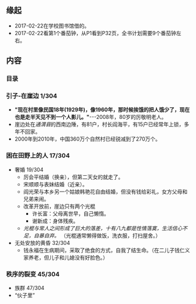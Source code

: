 ##  缘起
+ 2017-02-22在学校图书馆借的。
+ 2017-02-22看第1个番茄钟，从P1看到P32页，全书计划需要9个番茄钟左右。

##  内容
###  目录
###  引子-在崖边 1/304
+ **"现在村里像民国18年(1929年)，像1960年，那时候挨饿的把人饿少了，现在也是走半天见不到一个人影儿。"**---2008年，80岁的厉敬明老人。
+ 崖边处在*通渭县*的西南边陲，有81户，村长阎海平，有15户已经常年上锁，多年不回家。
+ 2000年到2010年，中国360万个自然村已经锐减到了270万个。

###  困在田野上的人 17/304
+ 奢婚  19/304
	+ 厉会平结婚（换亲），但第二天女的就走了。
	+ 宋顺顺与表妹结婚（近亲）。
	+ 阎光荣与本乡另一个姑娘韩艳花自由结婚，但没有钱给彩礼，女方父母和兄弟来闹。
	+ 改革开放前，崖边只有两个光棍
		+ 许长富：父母离世早，自己懒惰。
		+ 谢新成：身体残疾。
	+ *光棍与常人之间形成了巨大的落差，十有八九都是性情落寞，生活信心不足，自暴自弃。* （光棍通常懒得做饭，洗衣服，打扫屋舍。）
+ 无处安放的黄昏  32/304
	+ 钱永福在生病期间，采取了绝食的方式，自我了结生命。（在二儿子钱仁义家养老，但儿子和儿媳没有好脸色。）

###  秩序的裂变 45/304
+ 族群 47/304
+ “伙子里”
